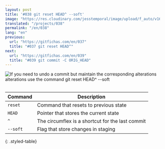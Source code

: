 ```yaml
---
layout: post
title: '#038 git reset HEAD^ --soft'
image: "https://res.cloudinary.com/jesstemporal/image/upload/f_auto/v1642882050/gitfichas/en/038/thumbnail_chdopd.jpg"
translated: "/projects/038"
permalink: "/en/038"
lang: "en"
previous:
  url: "https://gitfichas.com/en/037"
  title: "#037 git reset HEAD^"
next:
  url: "https://gitfichas.com/en/039"
  title: "#039 git commit -C ORIG_HEAD"
---
```


<img alt="If you need to undo a commit but maintain the corresponding alterations alterations use the command git reset HEAD^ --soft" src="https://res.cloudinary.com/jesstemporal/image/upload/v1642882051/gitfichas/en/038/full_ytpvz2.jpg"><br><br>

| Command | Description |
|---------|-------------|
| `reset` | Command that resets to previous state |
| `HEAD` | Pointer that stores the current state |
| `^` | The circumflex is a shortcut for the last commit |
| `--soft` | Flag that store changes in staging |
{: .styled-table}

<!--
<br> 
You might also be interested in reading this article:

<a href="FILL">
  <strong>FILL</strong>
</a>
-->
